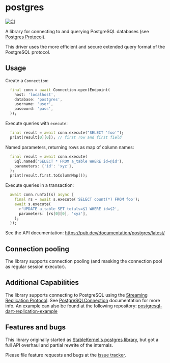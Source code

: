 # postgres

[![CI](https://github.com/isoos/postgresql-dart/actions/workflows/dart.yml/badge.svg)](https://github.com/isoos/postgresql-dart/actions/workflows/dart.yml)

A library for connecting to and querying PostgreSQL databases (see [Postgres Protocol](https://www.postgresql.org/docs/13/protocol-overview.html)).

This driver uses the more efficient and secure extended query format of the PostgreSQL protocol.

## Usage

Create a `Connection`:

```dart
  final conn = await Connection.open(Endpoint(
    host: 'localhost',
    database: 'postgres',
    username: 'user',
    password: 'pass',
  ));
```

Execute queries with `execute`:

```dart
  final result = await conn.execute("SELECT 'foo'");
  print(result[0][0]); // first row and first field
```

Named parameters, returning rows as map of column names:

```dart
  final result = await conn.execute(
    Sql.named('SELECT * FROM a_table WHERE id=@id'),
    parameters: {'id': 'xyz'},
  );
  print(result.first.toColumnMap());
```

Execute queries in a transaction:

```dart
  await conn.runTx((s) async {
    final rs = await s.execute('SELECT count(*) FROM foo');
    await s.execute(
      r'UPDATE a_table SET totals=$1 WHERE id=$2',
      parameters: [rs[0][0], 'xyz'],
    );
  });
```

See the API documentation: https://pub.dev/documentation/postgres/latest/

## Connection pooling

The library supports connection pooling (and masking the connection pool as
regular session executor).

## Additional Capabilities

The library supports connecting to PostgreSQL using the [Streaming Replication Protocol][].
See [PostgreSQLConnection][] documentation for more info.
An example can also be found at the following repository: [postgresql-dart-replication-example][]

[Streaming Replication Protocol]: https://www.postgresql.org/docs/13/protocol-replication.html
[PostgreSQLConnection]: https://pub.dev/documentation/postgres/latest/postgres/Connection/Connection.html
[postgresql-dart-replication-example]: https://github.com/osaxma/postgresql-dart-replication-example

## Features and bugs

This library originally started as [StableKernel's postgres library](https://github.com/stablekernel/postgresql-dart),
but got a full API overhaul and partial rewrite of the internals.

Please file feature requests and bugs at the [issue tracker][tracker].

[tracker]: https://github.com/isoos/postgresql-dart/issues
